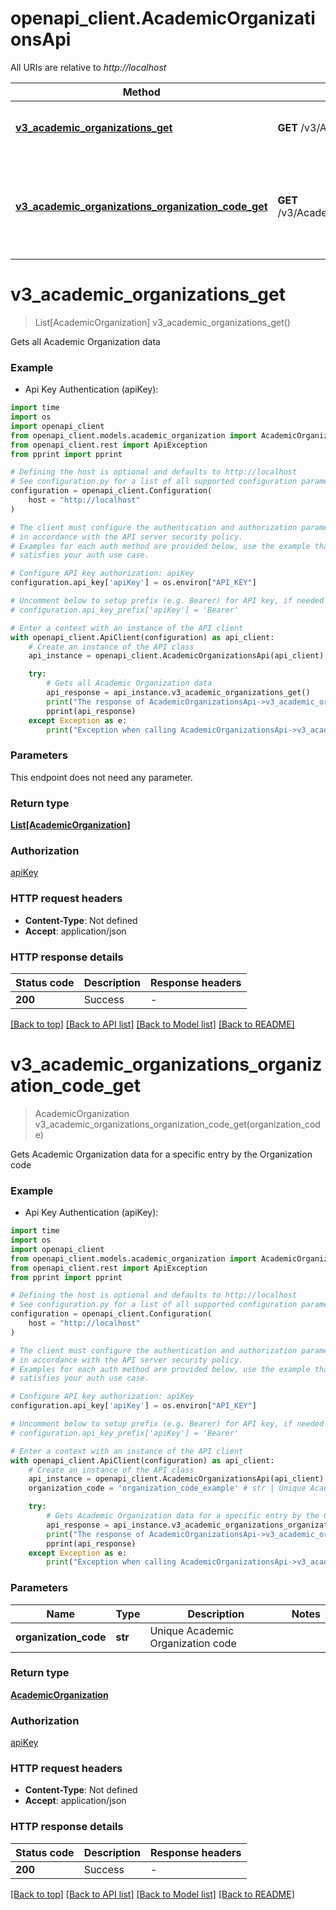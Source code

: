 # openapi_client.AcademicOrganizationsApi

All URIs are relative to *http://localhost*

Method | HTTP request | Description
------------- | ------------- | -------------
[**v3_academic_organizations_get**](AcademicOrganizationsApi.md#v3_academic_organizations_get) | **GET** /v3/AcademicOrganizations | Gets all Academic Organization data
[**v3_academic_organizations_organization_code_get**](AcademicOrganizationsApi.md#v3_academic_organizations_organization_code_get) | **GET** /v3/AcademicOrganizations/{organizationCode} | Gets Academic Organization data for a specific entry by the Organization code


# **v3_academic_organizations_get**
> List[AcademicOrganization] v3_academic_organizations_get()

Gets all Academic Organization data

### Example

* Api Key Authentication (apiKey):

```python
import time
import os
import openapi_client
from openapi_client.models.academic_organization import AcademicOrganization
from openapi_client.rest import ApiException
from pprint import pprint

# Defining the host is optional and defaults to http://localhost
# See configuration.py for a list of all supported configuration parameters.
configuration = openapi_client.Configuration(
    host = "http://localhost"
)

# The client must configure the authentication and authorization parameters
# in accordance with the API server security policy.
# Examples for each auth method are provided below, use the example that
# satisfies your auth use case.

# Configure API key authorization: apiKey
configuration.api_key['apiKey'] = os.environ["API_KEY"]

# Uncomment below to setup prefix (e.g. Bearer) for API key, if needed
# configuration.api_key_prefix['apiKey'] = 'Bearer'

# Enter a context with an instance of the API client
with openapi_client.ApiClient(configuration) as api_client:
    # Create an instance of the API class
    api_instance = openapi_client.AcademicOrganizationsApi(api_client)

    try:
        # Gets all Academic Organization data
        api_response = api_instance.v3_academic_organizations_get()
        print("The response of AcademicOrganizationsApi->v3_academic_organizations_get:\n")
        pprint(api_response)
    except Exception as e:
        print("Exception when calling AcademicOrganizationsApi->v3_academic_organizations_get: %s\n" % e)
```



### Parameters

This endpoint does not need any parameter.

### Return type

[**List[AcademicOrganization]**](AcademicOrganization.md)

### Authorization

[apiKey](../README.md#apiKey)

### HTTP request headers

 - **Content-Type**: Not defined
 - **Accept**: application/json

### HTTP response details

| Status code | Description | Response headers |
|-------------|-------------|------------------|
**200** | Success |  -  |

[[Back to top]](#) [[Back to API list]](../README.md#documentation-for-api-endpoints) [[Back to Model list]](../README.md#documentation-for-models) [[Back to README]](../README.md)

# **v3_academic_organizations_organization_code_get**
> AcademicOrganization v3_academic_organizations_organization_code_get(organization_code)

Gets Academic Organization data for a specific entry by the Organization code

### Example

* Api Key Authentication (apiKey):

```python
import time
import os
import openapi_client
from openapi_client.models.academic_organization import AcademicOrganization
from openapi_client.rest import ApiException
from pprint import pprint

# Defining the host is optional and defaults to http://localhost
# See configuration.py for a list of all supported configuration parameters.
configuration = openapi_client.Configuration(
    host = "http://localhost"
)

# The client must configure the authentication and authorization parameters
# in accordance with the API server security policy.
# Examples for each auth method are provided below, use the example that
# satisfies your auth use case.

# Configure API key authorization: apiKey
configuration.api_key['apiKey'] = os.environ["API_KEY"]

# Uncomment below to setup prefix (e.g. Bearer) for API key, if needed
# configuration.api_key_prefix['apiKey'] = 'Bearer'

# Enter a context with an instance of the API client
with openapi_client.ApiClient(configuration) as api_client:
    # Create an instance of the API class
    api_instance = openapi_client.AcademicOrganizationsApi(api_client)
    organization_code = 'organization_code_example' # str | Unique Academic Organization code

    try:
        # Gets Academic Organization data for a specific entry by the Organization code
        api_response = api_instance.v3_academic_organizations_organization_code_get(organization_code)
        print("The response of AcademicOrganizationsApi->v3_academic_organizations_organization_code_get:\n")
        pprint(api_response)
    except Exception as e:
        print("Exception when calling AcademicOrganizationsApi->v3_academic_organizations_organization_code_get: %s\n" % e)
```



### Parameters


Name | Type | Description  | Notes
------------- | ------------- | ------------- | -------------
 **organization_code** | **str**| Unique Academic Organization code | 

### Return type

[**AcademicOrganization**](AcademicOrganization.md)

### Authorization

[apiKey](../README.md#apiKey)

### HTTP request headers

 - **Content-Type**: Not defined
 - **Accept**: application/json

### HTTP response details

| Status code | Description | Response headers |
|-------------|-------------|------------------|
**200** | Success |  -  |

[[Back to top]](#) [[Back to API list]](../README.md#documentation-for-api-endpoints) [[Back to Model list]](../README.md#documentation-for-models) [[Back to README]](../README.md)

